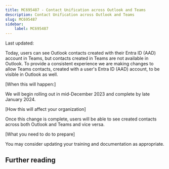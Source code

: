 ```yaml
---
title: MC695487 - Contact Unification across Outlook and Teams
description: Contact Unification across Outlook and Teams
slug: MC695487
sidebar:
    label: MC695487
---
```



Last updated: 

<p style="">Today, users can see Outlook contacts created with their Entra ID (AAD) account in Teams, but contacts created in Teams are not available in Outlook. To provide a consistent experience we are making changes to allow Teams contacts, created with a user's&nbsp;Entra ID (AAD) account, to be visible in Outlook as well.</p><p>[When this will happen:]</p><p>We will begin rolling out in mid-December 2023 and complete by late January 2024.</p><p>[How this will affect your organization]<br></p><p>Once this change is complete, users will be able to see created contacts across both Outlook and Teams and vice versa.<br></p><p>[What you need to do to prepare]<br></p><p>You may consider updating your training and documentation as appropriate.</p>

## Further reading
